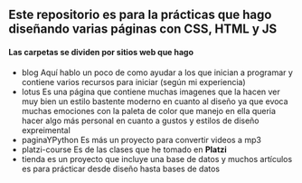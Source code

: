 ## Este repositorio es para la prácticas que hago diseñando varias páginas con **CSS**, **HTML** y **JS** 

#### Las carpetas se dividen por sitios web que hago 

- blog
    Aquí hablo un poco de como ayudar a los que inician a programar y contiene
    varios recursos para iniciar (según mi experiencia)
- lotus 
    Es una página que contiene muchas imagenes que la hacen ver muy bien
    un estilo bastente moderno en cuanto al diseño ya que evoca muchas emociones
    con la paleta de color que manejo en ella queria hacer algo más personal
    en cuanto a gustos y estilos de diseño expreimental
- paginaYPython 
    Es más un proyecto para convertir videos a mp3
- platzi-course
    Es de las clases que he tomado en **Platzi**
- tienda 
    es un proyecto que incluye una base de datos y muchos artículos
    es para prácticar desde diseño hasta bases de datos 
    
